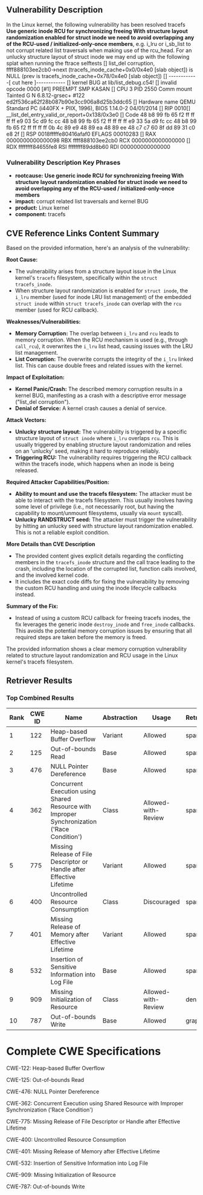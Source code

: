 ## Vulnerability Description
In the Linux kernel, the following vulnerability has been resolved tracefs **Use generic inode RCU for synchronizing freeing With structure layout randomization enabled for struct inode we need to avoid overlapping any of the RCU-used / initialized-only-once members**, e.g. i_lru or i_sb_list to not corrupt related list traversals when making use of the rcu_head. For an unlucky structure layout of struct inode we may end up with the following splat when running the ftrace selftests [] list_del corruption, ffff888103ee2cb0->next (tracefs_inode_cache+0x0/0x4e0 [slab object]) is NULL (prev is tracefs_inode_cache+0x78/0x4e0 [slab object]) [] ------------[ cut here ]------------ [] kernel BUG at lib/list_debug.c54! [] invalid opcode 0000 [#1] PREEMPT SMP KASAN [] CPU 3 PID 2550 Comm mount Tainted G N 6.8.12-grsec+ #122 ed2f536ca62f28b087b90e3cc906a8d25b3ddc65 [] Hardware name QEMU Standard PC (i440FX + PIIX, 1996), BIOS 1.14.0-2 04/01/2014 [] RIP 0010[] __list_del_entry_valid_or_report+0x138/0x3e0 [] Code 48 b8 99 fb 65 f2 ff ff ff ff e9 03 5c d9 fc cc 48 b8 99 fb 65 f2 ff ff ff ff e9 33 5a d9 fc cc 48 b8 99 fb 65 f2 ff ff ff ff 0b 4c 89 e9 48 89 ea 48 89 ee 48 c7 c7 60 8f dd 89 31 c0 e8 2f [] RSP 0018fffffe80416afaf0 EFLAGS 00010283 [] RAX 0000000000000098 RBX ffff888103ee2cb0 RCX 0000000000000000 [] RDX ffffffff84655fe8 RSI ffffffff89dd8b60 RDI 000000000000000

### Vulnerability Description Key Phrases
- **rootcause:** **Use generic inode RCU for synchronizing freeing With structure layout randomization enabled for struct inode we need to avoid overlapping any of the RCU-used / initialized-only-once members**
- **impact:** corrupt related list traversals and kernel BUG
- **product:** Linux kernel
- **component:** tracefs

## CVE Reference Links Content Summary
Based on the provided information, here's an analysis of the vulnerability:

**Root Cause:**

- The vulnerability arises from a structure layout issue in the Linux kernel's `tracefs` filesystem, specifically within the `struct tracefs_inode`.
- When structure layout randomization is enabled for `struct inode`, the `i_lru` member (used for inode LRU list management) of the embedded `struct inode` within `struct tracefs_inode` can overlap with the `rcu` member (used for RCU callback).

**Weaknesses/Vulnerabilities:**

- **Memory Corruption:** The overlap between `i_lru` and `rcu` leads to memory corruption. When the RCU mechanism is used (e.g., through `call_rcu`), it overwrites the `i_lru` list head, causing issues with the LRU list management.
- **List Corruption:** The overwrite corrupts the integrity of the `i_lru` linked list. This can cause double frees and related issues with the kernel.

**Impact of Exploitation:**

- **Kernel Panic/Crash:** The described memory corruption results in a kernel BUG, manifesting as a crash with a descriptive error message ("list_del corruption").
- **Denial of Service:** A kernel crash causes a denial of service.

**Attack Vectors:**

- **Unlucky structure layout:** The vulnerability is triggered by a specific structure layout of `struct inode` where `i_lru` overlaps `rcu`. This is usually triggered by enabling structure layout randomization and relies on an 'unlucky' seed, making it hard to reproduce reliably.
- **Triggering RCU:** The vulnerability requires triggering the RCU callback within the tracefs inode, which happens when an inode is being released.

**Required Attacker Capabilities/Position:**

- **Ability to mount and use the tracefs filesystem:** The attacker must be able to interact with the tracefs filesystem. This usually involves having some level of privilege (i.e., not necessarily root, but having the capability to mount/unmount filesystems, usually via `mount` syscall).
- **Unlucky RANDSTRUCT seed:** The attacker must trigger the vulnerability by hitting an unlucky seed with structure layout randomization enabled. This is not a reliable exploit condition.

**More Details than CVE Description**

- The provided content gives explicit details regarding the conflicting members in the `tracefs_inode` structure and the call trace leading to the crash, including the location of the corrupted list, function calls involved, and the involved kernel code.
- It includes the exact code diffs for fixing the vulnerability by removing the custom RCU handling and using the inode lifecycle callbacks instead.

**Summary of the Fix:**

- Instead of using a custom RCU callback for freeing tracefs inodes, the fix leverages the generic inode `destroy_inode` and `free_inode` callbacks. This avoids the potential memory corruption issues by ensuring that all required steps are taken before the memory is freed.

The provided information shows a clear memory corruption vulnerability related to structure layout randomization and RCU usage in the Linux kernel's tracefs filesystem.

## Retriever Results

### Top Combined Results

| Rank | CWE ID | Name | Abstraction | Usage  | Retrievers | Individual Scores |
|------|--------|------|-------------|-------|------------|-------------------|
| 1 | 122 | Heap-based Buffer Overflow | Variant | Allowed | sparse | 0.586 |
| 2 | 125 | Out-of-bounds Read | Base | Allowed | sparse | 0.573 |
| 3 | 476 | NULL Pointer Dereference | Base | Allowed | sparse | 0.571 |
| 4 | 362 | Concurrent Execution using Shared Resource with Improper Synchronization ('Race Condition') | Class | Allowed-with-Review | sparse | 0.571 |
| 5 | 775 | Missing Release of File Descriptor or Handle after Effective Lifetime | Variant | Allowed | sparse | 0.571 |
| 6 | 400 | Uncontrolled Resource Consumption | Class | Discouraged | sparse | 0.570 |
| 7 | 401 | Missing Release of Memory after Effective Lifetime | Variant | Allowed | sparse | 0.570 |
| 8 | 532 | Insertion of Sensitive Information into Log File | Base | Allowed | sparse | 0.567 |
| 9 | 909 | Missing Initialization of Resource | Class | Allowed-with-Review | dense | 0.568 |
| 10 | 787 | Out-of-bounds Write | Base | Allowed | graph | 0.002 |



# Complete CWE Specifications

CWE-122: Heap-based Buffer Overflow

CWE-125: Out-of-bounds Read

CWE-476: NULL Pointer Dereference

CWE-362: Concurrent Execution using Shared Resource with Improper Synchronization ('Race Condition')

CWE-775: Missing Release of File Descriptor or Handle after Effective Lifetime

CWE-400: Uncontrolled Resource Consumption

CWE-401: Missing Release of Memory after Effective Lifetime

CWE-532: Insertion of Sensitive Information into Log File

CWE-909: Missing Initialization of Resource

CWE-787: Out-of-bounds Write